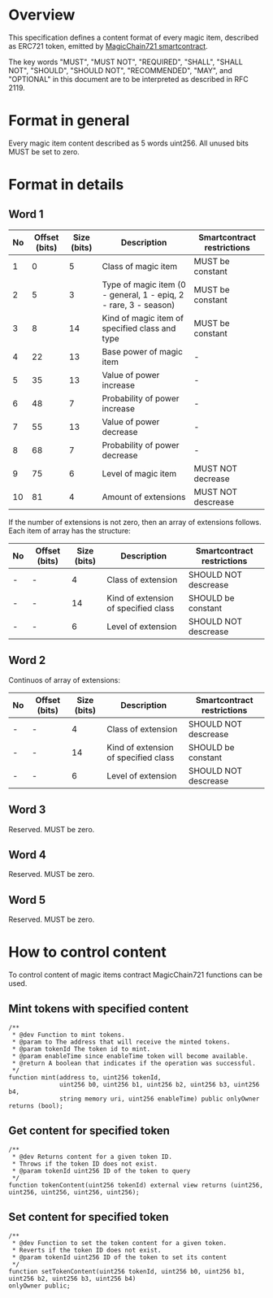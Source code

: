 # Overview

This specification defines a content format of every magic item, described as ERC721 token, emitted by [MagicChain721 smartcontract](https://github.com/magicchain/magicchain-blockchain/blob/master/smartcontracts/MagicChain721.sol).

The key words "MUST", "MUST NOT", "REQUIRED", "SHALL", "SHALL NOT", "SHOULD", "SHOULD NOT", "RECOMMENDED", "MAY", and "OPTIONAL" in this document are to be interpreted as described in RFC 2119.

# Format in general

Every magic item content described as 5 words uint256. All unused bits MUST be set to zero.

# Format in details

## Word 1

No|Offset (bits)|Size (bits)|Description|Smartcontract restrictions
--------|--------|--------|--------|--------
1|0|5|Class of magic item|MUST be constant
2|5|3|Type of magic item (0 - general, 1 - epiq, 2 - rare, 3 - season)|MUST be constant
3|8|14|Kind of magic item of specified class and type|MUST be constant
4|22|13|Base power of magic item|-
5|35|13|Value of power increase|-
6|48|7|Probability of power increase|-
7|55|13|Value of power decrease|-
8|68|7|Probability of power decrease|-
9|75|6|Level of magic item|MUST NOT decrease
10|81|4|Amount of extensions|MUST NOT descrease

If the number of extensions is not zero, then an array of extensions follows. Each item of array has the structure:

No|Offset (bits)|Size (bits)|Description|Smartcontract restrictions
--------|--------|--------|--------|--------
-|-|4|Class of extension|SHOULD NOT descrease
-|-|14|Kind of extension of specified class|SHOULD be constant
-|-|6|Level of extension|SHOULD NOT descrease

## Word 2

Continuos of array of extensions:

No|Offset (bits)|Size (bits)|Description|Smartcontract restrictions
--------|--------|--------|--------|--------
-|-|4|Class of extension|SHOULD NOT descrease
-|-|14|Kind of extension of specified class|SHOULD be constant
-|-|6|Level of extension|SHOULD NOT descrease

## Word 3

Reserved. MUST be zero.

## Word 4

Reserved. MUST be zero.

## Word 5

Reserved. MUST be zero.

# How to control content

To control content of magic items contract MagicChain721 functions can be used.


## Mint tokens with specified content

    /**
     * @dev Function to mint tokens.
     * @param to The address that will receive the minted tokens.
     * @param tokenId The token id to mint.
     * @param enableTime since enableTime token will become available.
     * @return A boolean that indicates if the operation was successful.
     */
    function mint(address to, uint256 tokenId,
                  uint256 b0, uint256 b1, uint256 b2, uint256 b3, uint256 b4,
                  string memory uri, uint256 enableTime) public onlyOwner returns (bool);

## Get content for specified token

    /**
     * @dev Returns content for a given token ID.
     * Throws if the token ID does not exist.
     * @param tokenId uint256 ID of the token to query
     */
    function tokenContent(uint256 tokenId) external view returns (uint256, uint256, uint256, uint256, uint256);

## Set content for specified token

    /**
     * @dev Function to set the token content for a given token.
     * Reverts if the token ID does not exist.
     * @param tokenId uint256 ID of the token to set its content
     */
    function setTokenContent(uint256 tokenId, uint256 b0, uint256 b1, uint256 b2, uint256 b3, uint256 b4)
    onlyOwner public;
